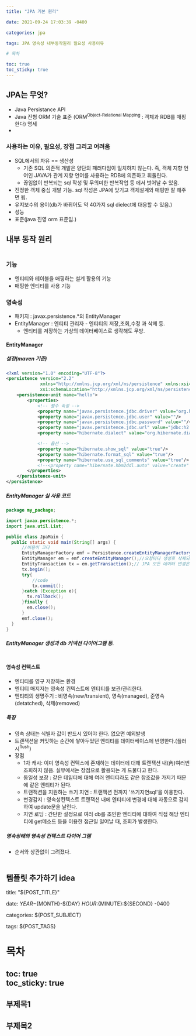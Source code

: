 ```yaml
---
title: "JPA 기본 원리"

date: 2021-09-24 17:03:39 -0400

categories: jpa

tags: JPA 영속성 내부동작원리 필요성 사용이유

# 목차

toc: true  
toc_sticky: true
---
```


## JPA는 무엇?
- Java Persistance API
- Java 진형 ORM 기술 표준 (ORM<SUP>Object-Relational Mapping</SUP> : 객체과 RDB를 매핑한다) 명세
- 
### 사용하는 이유, 필요성, 장점 그리고 어려움
- SQL에서의 자유 == 생산성
  - 기존 SQL 의존적 개발은 양단의 패러다임이 일치하지 않는다. 즉, 객체 지향 언어인 JAVA가 관계 지향 언어를 사용하는 RDB에 의존하고 휘둘린다.
  - 끊임없이 반복되는 sql 작성 및 무의미한 반복작업 등 에서 벗어날 수 있음.
- 진정한 객체 중심 개발 가능. sql 작성은 JPA에 맞기고 객체설계와 매핑만 잘 해주면 됨.
- 유지보수의 용이(db가 바뀌어도 약 40가지 sql dielect에 대응할 수 있음.)
- 성능
- 표준(java 진영 orm 표준임.)

## 내부 동작 원리
<div class="mxgraph" style="max-width:100%;border:1px solid transparent;" data-mxgraph="{&quot;highlight&quot;:&quot;#0000ff&quot;,&quot;nav&quot;:true,&quot;resize&quot;:true,&quot;toolbar&quot;:&quot;zoom layers lightbox&quot;,&quot;edit&quot;:&quot;_blank&quot;,&quot;xml&quot;:&quot;&lt;mxfile host=\&quot;drawio-plugin\&quot; modified=\&quot;2021-09-27T04:52:44.680Z\&quot; agent=\&quot;5.0 (Windows NT 6.2; Win64; x64) AppleWebKit/537.36 (KHTML, like Gecko) Chrome/89.0.4389.114 Safari/537.36\&quot; etag=\&quot;i_K_9OkC2Oy--hbsxdxp\&quot; version=\&quot;14.7.4\&quot; type=\&quot;embed\&quot;&gt;&lt;diagram id=\&quot;23iRSUPoRavnBvh4doch\&quot; name=\&quot;Page-1\&quot;&gt;&lt;mxGraphModel dx=\&quot;719\&quot; dy=\&quot;529\&quot; grid=\&quot;1\&quot; gridSize=\&quot;10\&quot; guides=\&quot;1\&quot; tooltips=\&quot;1\&quot; connect=\&quot;1\&quot; arrows=\&quot;1\&quot; fold=\&quot;1\&quot; page=\&quot;1\&quot; pageScale=\&quot;1\&quot; pageWidth=\&quot;827\&quot; pageHeight=\&quot;1169\&quot; math=\&quot;0\&quot; shadow=\&quot;0\&quot;&gt;&lt;root&gt;&lt;mxCell id=\&quot;0\&quot;/&gt;&lt;mxCell id=\&quot;1\&quot; parent=\&quot;0\&quot;/&gt;&lt;mxCell id=\&quot;11\&quot; value=\&quot;&amp;lt;blockquote style=&amp;quot;margin: 0 0 0 40px ; border: none ; padding: 0px&amp;quot;&amp;gt;&amp;lt;/blockquote&amp;gt;&amp;lt;span&amp;gt;&amp;amp;nbsp; &amp;amp;nbsp; - sql 생성&amp;lt;/span&amp;gt;&amp;lt;br&amp;gt;&amp;lt;blockquote style=&amp;quot;margin: 0 0 0 40px ; border: none ; padding: 0px&amp;quot;&amp;gt;&amp;lt;/blockquote&amp;gt;&amp;lt;span&amp;gt;&amp;amp;nbsp; &amp;amp;nbsp; - jdbc api 이용&amp;lt;/span&amp;gt;&amp;lt;br&amp;gt;&amp;lt;blockquote style=&amp;quot;margin: 0 0 0 40px ; border: none ; padding: 0px&amp;quot;&amp;gt;&amp;lt;/blockquote&amp;gt;&amp;lt;span&amp;gt;&amp;amp;nbsp; &amp;amp;nbsp; - Result Set 매핑&amp;lt;/span&amp;gt;&amp;lt;br&amp;gt;&amp;amp;nbsp; &amp;amp;nbsp; - 패러다임 불일치 해결\&quot; style=\&quot;rounded=0;whiteSpace=wrap;html=1;align=left;dashed=1;strokeColor=#2D7600;fontColor=#ffffff;fillColor=#435233;\&quot; parent=\&quot;1\&quot; vertex=\&quot;1\&quot;&gt;&lt;mxGeometry x=\&quot;510\&quot; y=\&quot;120\&quot; width=\&quot;150\&quot; height=\&quot;100\&quot; as=\&quot;geometry\&quot;/&gt;&lt;/mxCell&gt;&lt;mxCell id=\&quot;2\&quot; value=\&quot;DB\&quot; style=\&quot;shape=cylinder3;whiteSpace=wrap;html=1;boundedLbl=1;backgroundOutline=1;size=15;\&quot; parent=\&quot;1\&quot; vertex=\&quot;1\&quot;&gt;&lt;mxGeometry x=\&quot;640\&quot; y=\&quot;236.67\&quot; width=\&quot;80\&quot; height=\&quot;106.67\&quot; as=\&quot;geometry\&quot;/&gt;&lt;/mxCell&gt;&lt;mxCell id=\&quot;3\&quot; value=\&quot;&amp;amp;nbsp; &amp;amp;nbsp; JAVA Aplication\&quot; style=\&quot;rounded=1;whiteSpace=wrap;html=1;align=left;\&quot; parent=\&quot;1\&quot; vertex=\&quot;1\&quot;&gt;&lt;mxGeometry x=\&quot;170\&quot; y=\&quot;180\&quot; width=\&quot;330\&quot; height=\&quot;220\&quot; as=\&quot;geometry\&quot;/&gt;&lt;/mxCell&gt;&lt;mxCell id=\&quot;6\&quot; value=\&quot;&amp;amp;nbsp; &amp;amp;nbsp; JPA\&quot; style=\&quot;rounded=0;whiteSpace=wrap;html=1;align=left;\&quot; parent=\&quot;1\&quot; vertex=\&quot;1\&quot;&gt;&lt;mxGeometry x=\&quot;380\&quot; y=\&quot;210\&quot; width=\&quot;120\&quot; height=\&quot;160\&quot; as=\&quot;geometry\&quot;/&gt;&lt;/mxCell&gt;&lt;mxCell id=\&quot;5\&quot; value=\&quot;JDBC\&quot; style=\&quot;rounded=0;whiteSpace=wrap;html=1;\&quot; parent=\&quot;1\&quot; vertex=\&quot;1\&quot;&gt;&lt;mxGeometry x=\&quot;461\&quot; y=\&quot;240\&quot; width=\&quot;60\&quot; height=\&quot;100\&quot; as=\&quot;geometry\&quot;/&gt;&lt;/mxCell&gt;&lt;mxCell id=\&quot;7\&quot; value=\&quot;\&quot; style=\&quot;endArrow=classic;html=1;exitX=1;exitY=0.5;exitDx=0;exitDy=0;\&quot; parent=\&quot;1\&quot; edge=\&quot;1\&quot;&gt;&lt;mxGeometry width=\&quot;50\&quot; height=\&quot;50\&quot; relative=\&quot;1\&quot; as=\&quot;geometry\&quot;&gt;&lt;mxPoint x=\&quot;521\&quot; y=\&quot;268\&quot; as=\&quot;sourcePoint\&quot;/&gt;&lt;mxPoint x=\&quot;640\&quot; y=\&quot;268\&quot; as=\&quot;targetPoint\&quot;/&gt;&lt;/mxGeometry&gt;&lt;/mxCell&gt;&lt;mxCell id=\&quot;9\&quot; value=\&quot;SQL\&quot; style=\&quot;edgeLabel;html=1;align=center;verticalAlign=middle;resizable=0;points=[];\&quot; parent=\&quot;7\&quot; vertex=\&quot;1\&quot; connectable=\&quot;0\&quot;&gt;&lt;mxGeometry x=\&quot;-0.1092\&quot; y=\&quot;1\&quot; relative=\&quot;1\&quot; as=\&quot;geometry\&quot;&gt;&lt;mxPoint as=\&quot;offset\&quot;/&gt;&lt;/mxGeometry&gt;&lt;/mxCell&gt;&lt;mxCell id=\&quot;8\&quot; value=\&quot;\&quot; style=\&quot;endArrow=classic;html=1;entryX=1.033;entryY=0.8;entryDx=0;entryDy=0;entryPerimeter=0;exitX=-0.004;exitY=0.784;exitDx=0;exitDy=0;exitPerimeter=0;\&quot; parent=\&quot;1\&quot; source=\&quot;2\&quot; target=\&quot;5\&quot; edge=\&quot;1\&quot;&gt;&lt;mxGeometry width=\&quot;50\&quot; height=\&quot;50\&quot; relative=\&quot;1\&quot; as=\&quot;geometry\&quot;&gt;&lt;mxPoint x=\&quot;540\&quot; y=\&quot;320\&quot; as=\&quot;sourcePoint\&quot;/&gt;&lt;mxPoint x=\&quot;590\&quot; y=\&quot;270\&quot; as=\&quot;targetPoint\&quot;/&gt;&lt;/mxGeometry&gt;&lt;/mxCell&gt;&lt;mxCell id=\&quot;10\&quot; value=\&quot;Result\&quot; style=\&quot;edgeLabel;html=1;align=center;verticalAlign=middle;resizable=0;points=[];\&quot; parent=\&quot;8\&quot; vertex=\&quot;1\&quot; connectable=\&quot;0\&quot;&gt;&lt;mxGeometry x=\&quot;0.0856\&quot; relative=\&quot;1\&quot; as=\&quot;geometry\&quot;&gt;&lt;mxPoint as=\&quot;offset\&quot;/&gt;&lt;/mxGeometry&gt;&lt;/mxCell&gt;&lt;/root&gt;&lt;/mxGraphModel&gt;&lt;/diagram&gt;&lt;/mxfile&gt;&quot;}"></div>
<script type="text/javascript" src="https://viewer.diagrams.net/js/viewer-static.min.js"></script>

### 기능
- 엔티티와 테이블을 매핑하는 설계 활용의 기능
- 매핑한 엔티티를 사용 기능
### 영속성
- 패키지 : javax.persistence.*의 EntityManager
- EntityManager : 엔티티 관리자 - 엔티티의 저장,조회,수정 과 삭제 등.
  - 엔티티를 저장하는 가상의 데이터베이스로 생각해도 무방.

#### EntityManager

##### 설정(maven 기준)

```xml
<?xml version="1.0" encoding="UTF-8"?>
<persistence version="2.2"
             xmlns="http://xmlns.jcp.org/xml/ns/persistence" xmlns:xsi="http://www.w3.org/2001/XMLSchema-instance"
             xsi:schemaLocation="http://xmlns.jcp.org/xml/ns/persistence http://xmlns.jcp.org/xml/ns/persistence/persistence_2_2.xsd">
    <persistence-unit name="hello">
        <properties>
            <!-- 필수 속성 -->
            <property name="javax.persistence.jdbc.driver" value="org.h2.Driver"/>
            <property name="javax.persistence.jdbc.user" value=""/>
            <property name="javax.persistence.jdbc.password" value=""/>
            <property name="javax.persistence.jdbc.url" value="jdbc:h2:tcp://localhost:9092/~/data/test"/>
            <property name="hibernate.dialect" value="org.hibernate.dialect.H2Dialect"/>

            <!-- 옵션 -->
            <property name="hibernate.show_sql" value="true"/>
            <property name="hibernate.format_sql" value="true"/>
            <property name="hibernate.use_sql_comments" value="true"/>
            <!--<property name="hibernate.hbm2ddl.auto" value="create" />-->
        </properties>
    </persistence-unit>
</persistence>
```

##### EntityManager 실 사용 코드

```java
package my_package;

import javax.persistence.*;
import java.util.List;

public class JpaMain {
  public static void main(String[] args) {
      //비용이 크다
      EntityManagerFactory emf = Persistence.createEntityManagerFactory("hello");// db당 하나만 생성
      EntityManager em = emf.createEntityManager();//요청마다 생성후 삭제되어야 함. 쓰레드간의 공유는 안돼.
      EntityTransaction tx = em.getTransaction();// JPA 모든 데이터 변경은 트랜잭션 안에서 발생되어야 함.
      tx.begin();
      try{
          //code 
          tx.commit();
      }catch (Exception e){
        tx.rollback();
      }finally {
        em.close();
      }
      emf.close();
  }
}
```
##### EntityManager 생성과 db 커넥션 다이어그램 등.

<div class="mxgraph" style="max-width:100%;border:1px solid transparent;" data-mxgraph="{&quot;highlight&quot;:&quot;#0000ff&quot;,&quot;nav&quot;:true,&quot;resize&quot;:true,&quot;toolbar&quot;:&quot;zoom layers lightbox&quot;,&quot;edit&quot;:&quot;_blank&quot;,&quot;xml&quot;:&quot;&lt;mxfile host=\&quot;drawio-plugin\&quot; modified=\&quot;2021-09-27T05:17:02.009Z\&quot; agent=\&quot;5.0 (Windows NT 6.2; Win64; x64) AppleWebKit/537.36 (KHTML, like Gecko) Chrome/89.0.4389.114 Safari/537.36\&quot; etag=\&quot;udehLVCXlNeQ3FmLHW8Y\&quot; version=\&quot;14.7.4\&quot; type=\&quot;embed\&quot;&gt;&lt;diagram id=\&quot;23iRSUPoRavnBvh4doch\&quot; name=\&quot;Page-1\&quot;&gt;&lt;mxGraphModel dx=\&quot;719\&quot; dy=\&quot;279\&quot; grid=\&quot;1\&quot; gridSize=\&quot;10\&quot; guides=\&quot;1\&quot; tooltips=\&quot;1\&quot; connect=\&quot;1\&quot; arrows=\&quot;1\&quot; fold=\&quot;1\&quot; page=\&quot;1\&quot; pageScale=\&quot;1\&quot; pageWidth=\&quot;827\&quot; pageHeight=\&quot;1169\&quot; math=\&quot;0\&quot; shadow=\&quot;0\&quot;&gt;&lt;root&gt;&lt;mxCell id=\&quot;0\&quot;/&gt;&lt;mxCell id=\&quot;1\&quot; parent=\&quot;0\&quot;/&gt;&lt;mxCell id=\&quot;3\&quot; value=\&quot;&amp;amp;nbsp; &amp;amp;nbsp; JAVA Aplication\&quot; style=\&quot;rounded=1;whiteSpace=wrap;html=1;align=left;\&quot; parent=\&quot;1\&quot; vertex=\&quot;1\&quot;&gt;&lt;mxGeometry x=\&quot;170\&quot; y=\&quot;180\&quot; width=\&quot;330\&quot; height=\&quot;220\&quot; as=\&quot;geometry\&quot;/&gt;&lt;/mxCell&gt;&lt;mxCell id=\&quot;11\&quot; value=\&quot;&amp;lt;br&amp;gt;&amp;lt;br&amp;gt;&amp;lt;br&amp;gt;&amp;lt;br&amp;gt;&amp;lt;br&amp;gt;&amp;lt;br&amp;gt;&amp;lt;br&amp;gt;&amp;lt;font style=&amp;quot;font-size: 10px&amp;quot;&amp;gt;커넥션풀&amp;lt;/font&amp;gt;\&quot; style=\&quot;ellipse;whiteSpace=wrap;html=1;\&quot; parent=\&quot;1\&quot; vertex=\&quot;1\&quot;&gt;&lt;mxGeometry x=\&quot;385\&quot; y=\&quot;250\&quot; width=\&quot;100\&quot; height=\&quot;120\&quot; as=\&quot;geometry\&quot;/&gt;&lt;/mxCell&gt;&lt;mxCell id=\&quot;2\&quot; value=\&quot;DB\&quot; style=\&quot;shape=cylinder3;whiteSpace=wrap;html=1;boundedLbl=1;backgroundOutline=1;size=15;\&quot; parent=\&quot;1\&quot; vertex=\&quot;1\&quot;&gt;&lt;mxGeometry x=\&quot;603\&quot; y=\&quot;256.665\&quot; width=\&quot;80\&quot; height=\&quot;106.67\&quot; as=\&quot;geometry\&quot;/&gt;&lt;/mxCell&gt;&lt;mxCell id=\&quot;23\&quot; style=\&quot;edgeStyle=orthogonalEdgeStyle;rounded=0;orthogonalLoop=1;jettySize=auto;html=1;exitX=0;exitY=1;exitDx=0;exitDy=0;dashed=1;endArrow=classic;endFill=1;entryX=1;entryY=0.5;entryDx=0;entryDy=0;\&quot; parent=\&quot;1\&quot; source=\&quot;4\&quot; target=\&quot;5\&quot; edge=\&quot;1\&quot;&gt;&lt;mxGeometry relative=\&quot;1\&quot; as=\&quot;geometry\&quot;&gt;&lt;Array as=\&quot;points\&quot;&gt;&lt;mxPoint x=\&quot;338\&quot; y=\&quot;260\&quot;/&gt;&lt;/Array&gt;&lt;/mxGeometry&gt;&lt;/mxCell&gt;&lt;mxCell id=\&quot;24\&quot; style=\&quot;edgeStyle=orthogonalEdgeStyle;rounded=0;orthogonalLoop=1;jettySize=auto;html=1;exitX=0.5;exitY=1;exitDx=0;exitDy=0;entryX=1;entryY=0;entryDx=0;entryDy=0;dashed=1;endArrow=classic;endFill=1;\&quot; parent=\&quot;1\&quot; source=\&quot;4\&quot; target=\&quot;6\&quot; edge=\&quot;1\&quot;&gt;&lt;mxGeometry relative=\&quot;1\&quot; as=\&quot;geometry\&quot;/&gt;&lt;/mxCell&gt;&lt;mxCell id=\&quot;4\&quot; value=\&quot;EntityManagerFactory\&quot; style=\&quot;ellipse;whiteSpace=wrap;html=1;\&quot; parent=\&quot;1\&quot; vertex=\&quot;1\&quot;&gt;&lt;mxGeometry x=\&quot;320\&quot; y=\&quot;200\&quot; width=\&quot;120\&quot; height=\&quot;40\&quot; as=\&quot;geometry\&quot;/&gt;&lt;/mxCell&gt;&lt;mxCell id=\&quot;5\&quot; value=\&quot;EntityManager1\&quot; style=\&quot;ellipse;whiteSpace=wrap;html=1;\&quot; parent=\&quot;1\&quot; vertex=\&quot;1\&quot;&gt;&lt;mxGeometry x=\&quot;220\&quot; y=\&quot;240\&quot; width=\&quot;90\&quot; height=\&quot;40\&quot; as=\&quot;geometry\&quot;/&gt;&lt;/mxCell&gt;&lt;mxCell id=\&quot;21\&quot; style=\&quot;edgeStyle=orthogonalEdgeStyle;rounded=0;orthogonalLoop=1;jettySize=auto;html=1;exitX=1;exitY=0.5;exitDx=0;exitDy=0;entryX=0;entryY=0.5;entryDx=0;entryDy=0;endArrow=classic;endFill=1;dashed=1;\&quot; parent=\&quot;1\&quot; source=\&quot;6\&quot; target=\&quot;10\&quot; edge=\&quot;1\&quot;&gt;&lt;mxGeometry relative=\&quot;1\&quot; as=\&quot;geometry\&quot;/&gt;&lt;/mxCell&gt;&lt;mxCell id=\&quot;6\&quot; value=\&quot;EntityManager2\&quot; style=\&quot;ellipse;whiteSpace=wrap;html=1;\&quot; parent=\&quot;1\&quot; vertex=\&quot;1\&quot;&gt;&lt;mxGeometry x=\&quot;220\&quot; y=\&quot;320\&quot; width=\&quot;90\&quot; height=\&quot;40\&quot; as=\&quot;geometry\&quot;/&gt;&lt;/mxCell&gt;&lt;mxCell id=\&quot;25\&quot; style=\&quot;edgeStyle=orthogonalEdgeStyle;orthogonalLoop=1;jettySize=auto;html=1;exitX=1;exitY=0.5;exitDx=0;exitDy=0;endArrow=none;endFill=0;curved=1;entryX=0;entryY=0.5;entryDx=0;entryDy=0;entryPerimeter=0;\&quot; parent=\&quot;1\&quot; source=\&quot;8\&quot; target=\&quot;2\&quot; edge=\&quot;1\&quot;&gt;&lt;mxGeometry relative=\&quot;1\&quot; as=\&quot;geometry\&quot;&gt;&lt;mxPoint x=\&quot;603\&quot; y=\&quot;290\&quot; as=\&quot;targetPoint\&quot;/&gt;&lt;/mxGeometry&gt;&lt;/mxCell&gt;&lt;mxCell id=\&quot;8\&quot; value=\&quot;conn\&quot; style=\&quot;ellipse;whiteSpace=wrap;html=1;\&quot; parent=\&quot;1\&quot; vertex=\&quot;1\&quot;&gt;&lt;mxGeometry x=\&quot;400\&quot; y=\&quot;270\&quot; width=\&quot;70\&quot; height=\&quot;20\&quot; as=\&quot;geometry\&quot;/&gt;&lt;/mxCell&gt;&lt;mxCell id=\&quot;28\&quot; style=\&quot;edgeStyle=orthogonalEdgeStyle;rounded=0;orthogonalLoop=1;jettySize=auto;html=1;exitX=1;exitY=0.5;exitDx=0;exitDy=0;endArrow=none;endFill=0;\&quot; parent=\&quot;1\&quot; source=\&quot;9\&quot; edge=\&quot;1\&quot;&gt;&lt;mxGeometry relative=\&quot;1\&quot; as=\&quot;geometry\&quot;&gt;&lt;mxPoint x=\&quot;604\&quot; y=\&quot;310\&quot; as=\&quot;targetPoint\&quot;/&gt;&lt;/mxGeometry&gt;&lt;/mxCell&gt;&lt;mxCell id=\&quot;9\&quot; value=\&quot;conn\&quot; style=\&quot;ellipse;whiteSpace=wrap;html=1;\&quot; parent=\&quot;1\&quot; vertex=\&quot;1\&quot;&gt;&lt;mxGeometry x=\&quot;400\&quot; y=\&quot;300\&quot; width=\&quot;70\&quot; height=\&quot;20\&quot; as=\&quot;geometry\&quot;/&gt;&lt;/mxCell&gt;&lt;mxCell id=\&quot;27\&quot; style=\&quot;edgeStyle=orthogonalEdgeStyle;orthogonalLoop=1;jettySize=auto;html=1;exitX=1;exitY=0.5;exitDx=0;exitDy=0;entryX=0;entryY=0.5;entryDx=0;entryDy=0;entryPerimeter=0;endArrow=none;endFill=0;curved=1;\&quot; parent=\&quot;1\&quot; source=\&quot;10\&quot; target=\&quot;2\&quot; edge=\&quot;1\&quot;&gt;&lt;mxGeometry relative=\&quot;1\&quot; as=\&quot;geometry\&quot;/&gt;&lt;/mxCell&gt;&lt;mxCell id=\&quot;10\&quot; value=\&quot;conn\&quot; style=\&quot;ellipse;whiteSpace=wrap;html=1;\&quot; parent=\&quot;1\&quot; vertex=\&quot;1\&quot;&gt;&lt;mxGeometry x=\&quot;400\&quot; y=\&quot;330\&quot; width=\&quot;70\&quot; height=\&quot;20\&quot; as=\&quot;geometry\&quot;/&gt;&lt;/mxCell&gt;&lt;mxCell id=\&quot;12\&quot; value=\&quot;req1\&quot; style=\&quot;shape=umlActor;verticalLabelPosition=bottom;verticalAlign=top;html=1;outlineConnect=0;\&quot; parent=\&quot;1\&quot; vertex=\&quot;1\&quot;&gt;&lt;mxGeometry x=\&quot;104\&quot; y=\&quot;250\&quot; width=\&quot;10\&quot; height=\&quot;20\&quot; as=\&quot;geometry\&quot;/&gt;&lt;/mxCell&gt;&lt;mxCell id=\&quot;16\&quot; value=\&quot;req2\&quot; style=\&quot;shape=umlActor;verticalLabelPosition=bottom;verticalAlign=top;html=1;outlineConnect=0;\&quot; parent=\&quot;1\&quot; vertex=\&quot;1\&quot;&gt;&lt;mxGeometry x=\&quot;105\&quot; y=\&quot;330\&quot; width=\&quot;10\&quot; height=\&quot;20\&quot; as=\&quot;geometry\&quot;/&gt;&lt;/mxCell&gt;&lt;mxCell id=\&quot;30\&quot; value=\&quot;\&quot; style=\&quot;edgeStyle=orthogonalEdgeStyle;rounded=0;orthogonalLoop=1;jettySize=auto;html=1;endArrow=none;endFill=0;\&quot; parent=\&quot;1\&quot; edge=\&quot;1\&quot;&gt;&lt;mxGeometry relative=\&quot;1\&quot; as=\&quot;geometry\&quot;&gt;&lt;mxPoint x=\&quot;119\&quot; y=\&quot;339.93\&quot; as=\&quot;sourcePoint\&quot;/&gt;&lt;mxPoint x=\&quot;220\&quot; y=\&quot;340\&quot; as=\&quot;targetPoint\&quot;/&gt;&lt;Array as=\&quot;points\&quot;&gt;&lt;mxPoint x=\&quot;114\&quot; y=\&quot;339.93\&quot;/&gt;&lt;mxPoint x=\&quot;114\&quot; y=\&quot;339.93\&quot;/&gt;&lt;/Array&gt;&lt;/mxGeometry&gt;&lt;/mxCell&gt;&lt;mxCell id=\&quot;17\&quot; value=\&quot;\&quot; style=\&quot;edgeStyle=orthogonalEdgeStyle;rounded=0;orthogonalLoop=1;jettySize=auto;html=1;entryX=0;entryY=0.5;entryDx=0;entryDy=0;endArrow=none;endFill=0;\&quot; parent=\&quot;1\&quot; source=\&quot;12\&quot; target=\&quot;5\&quot; edge=\&quot;1\&quot;&gt;&lt;mxGeometry relative=\&quot;1\&quot; as=\&quot;geometry\&quot;&gt;&lt;Array as=\&quot;points\&quot;&gt;&lt;mxPoint x=\&quot;109\&quot; y=\&quot;260\&quot;/&gt;&lt;mxPoint x=\&quot;109\&quot; y=\&quot;260\&quot;/&gt;&lt;/Array&gt;&lt;/mxGeometry&gt;&lt;/mxCell&gt;&lt;/root&gt;&lt;/mxGraphModel&gt;&lt;/diagram&gt;&lt;/mxfile&gt;&quot;}"></div>
<script type="text/javascript" src="https://viewer.diagrams.net/js/viewer-static.min.js"></script>

#### 영속성 컨텍스트
- 엔티티를 영구 저장하는 환경
- 엔티티 매지저는 영속성 컨텍스트에 엔티티를 보관/관리한다.
- 엔티티의 생명주기 : 비영속(new/transient), 영속(managed), 준영속(detatched), 삭제(removed)
##### 특징
- 영속 상태는 식별자 값이 반드시 있어야 한다. 없으면 예외발생
- 트랜잭션을 커밋하는 순간에 쌓아두었던 엔티티를 데이터베이스에 반영한다.(플러시<sup>flush</sup>)
- 장점
  - 1차 캐시: 이미 영속성 컨텍스에 존재하는 데이터에 대해 트랜잭션 내(內)여러번 조회하지 않음. 실무에서는 장점으로 활용되는 게 드물다고 한다.
  - 동일성 보장 : 같은 데잍터에 대해 여러 엔티티라도 같은 참조값을 가지기 때문에 같은 엔티티가 된다.
  - 트랜잭션을 지원하는 쓰기 지연 : 트랜잭션 전까지 '쓰기지연sql'을 이용한다.
  - 변경감지 : 영속성컨텍스트 트랜잭션 내에 엔티티에 변경에 대해 자동으로 감지하여 update문을 날린다.
  - 지연 로딩 : 간단한 설정으로 여러 db를 조인한 엔티티에 대하여 직접 해당 엔티티에 get메소드 등을 이용한 접근일 일어날 때, 조회가 발생한다.

##### 영속상태의 영속성 컨텍스트 다이어 그램
- 순서와 상관없이 그려졌다.
<div class="mxgraph" style="max-width:100%;border:1px solid transparent;" data-mxgraph="{&quot;highlight&quot;:&quot;#0000ff&quot;,&quot;nav&quot;:true,&quot;resize&quot;:true,&quot;toolbar&quot;:&quot;zoom layers lightbox&quot;,&quot;edit&quot;:&quot;_blank&quot;,&quot;xml&quot;:&quot;&lt;mxfile host=\&quot;drawio-plugin\&quot; modified=\&quot;2021-09-27T06:14:31.592Z\&quot; agent=\&quot;5.0 (Windows NT 6.2; Win64; x64) AppleWebKit/537.36 (KHTML, like Gecko) Chrome/89.0.4389.114 Safari/537.36\&quot; etag=\&quot;N8K88q0t7lUbeVeJT1TV\&quot; version=\&quot;14.7.4\&quot; type=\&quot;embed\&quot;&gt;&lt;diagram id=\&quot;23iRSUPoRavnBvh4doch\&quot; name=\&quot;Page-1\&quot;&gt;&lt;mxGraphModel dx=\&quot;1198\&quot; dy=\&quot;820\&quot; grid=\&quot;1\&quot; gridSize=\&quot;10\&quot; guides=\&quot;1\&quot; tooltips=\&quot;1\&quot; connect=\&quot;1\&quot; arrows=\&quot;1\&quot; fold=\&quot;1\&quot; page=\&quot;1\&quot; pageScale=\&quot;1\&quot; pageWidth=\&quot;827\&quot; pageHeight=\&quot;1169\&quot; math=\&quot;0\&quot; shadow=\&quot;0\&quot;&gt;&lt;root&gt;&lt;mxCell id=\&quot;0\&quot;/&gt;&lt;mxCell id=\&quot;1\&quot; parent=\&quot;0\&quot;/&gt;&lt;mxCell id=\&quot;85\&quot; style=\&quot;edgeStyle=orthogonalEdgeStyle;rounded=0;orthogonalLoop=1;jettySize=auto;html=1;endArrow=none;endFill=0;\&quot; edge=\&quot;1\&quot; parent=\&quot;1\&quot; source=\&quot;75\&quot;&gt;&lt;mxGeometry relative=\&quot;1\&quot; as=\&quot;geometry\&quot;&gt;&lt;mxPoint x=\&quot;699\&quot; y=\&quot;500\&quot; as=\&quot;targetPoint\&quot;/&gt;&lt;/mxGeometry&gt;&lt;/mxCell&gt;&lt;mxCell id=\&quot;75\&quot; value=\&quot;\&quot; style=\&quot;rounded=1;whiteSpace=wrap;html=1;align=left;dashed=1;\&quot; vertex=\&quot;1\&quot; parent=\&quot;1\&quot;&gt;&lt;mxGeometry x=\&quot;656\&quot; y=\&quot;366.66\&quot; width=\&quot;86\&quot; height=\&quot;103.34\&quot; as=\&quot;geometry\&quot;/&gt;&lt;/mxCell&gt;&lt;mxCell id=\&quot;3\&quot; value=\&quot;\&quot; style=\&quot;rounded=1;whiteSpace=wrap;html=1;align=left;\&quot; parent=\&quot;1\&quot; vertex=\&quot;1\&quot;&gt;&lt;mxGeometry x=\&quot;144\&quot; y=\&quot;180\&quot; width=\&quot;500\&quot; height=\&quot;490\&quot; as=\&quot;geometry\&quot;/&gt;&lt;/mxCell&gt;&lt;mxCell id=\&quot;2\&quot; value=\&quot;DB\&quot; style=\&quot;shape=cylinder3;whiteSpace=wrap;html=1;boundedLbl=1;backgroundOutline=1;size=15;\&quot; parent=\&quot;1\&quot; vertex=\&quot;1\&quot;&gt;&lt;mxGeometry x=\&quot;747\&quot; y=\&quot;426.665\&quot; width=\&quot;80\&quot; height=\&quot;106.67\&quot; as=\&quot;geometry\&quot;/&gt;&lt;/mxCell&gt;&lt;mxCell id=\&quot;32\&quot; value=\&quot;영속 컨텍스트(entityManager)\&quot; style=\&quot;text;html=1;strokeColor=none;fillColor=none;align=center;verticalAlign=middle;whiteSpace=wrap;rounded=0;\&quot; vertex=\&quot;1\&quot; parent=\&quot;1\&quot;&gt;&lt;mxGeometry x=\&quot;324\&quot; y=\&quot;190\&quot; width=\&quot;140\&quot; height=\&quot;20\&quot; as=\&quot;geometry\&quot;/&gt;&lt;/mxCell&gt;&lt;mxCell id=\&quot;63\&quot; style=\&quot;edgeStyle=orthogonalEdgeStyle;orthogonalLoop=1;jettySize=auto;html=1;exitX=1;exitY=0.5;exitDx=0;exitDy=0;exitPerimeter=0;curved=1;entryX=0.5;entryY=0;entryDx=0;entryDy=0;\&quot; edge=\&quot;1\&quot; parent=\&quot;1\&quot; source=\&quot;33\&quot; target=\&quot;75\&quot;&gt;&lt;mxGeometry relative=\&quot;1\&quot; as=\&quot;geometry\&quot;&gt;&lt;mxPoint x=\&quot;700\&quot; y=\&quot;370\&quot; as=\&quot;targetPoint\&quot;/&gt;&lt;/mxGeometry&gt;&lt;/mxCell&gt;&lt;mxCell id=\&quot;64\&quot; value=\&quot;Flush\&quot; style=\&quot;edgeLabel;html=1;align=center;verticalAlign=middle;resizable=0;points=[];\&quot; vertex=\&quot;1\&quot; connectable=\&quot;0\&quot; parent=\&quot;63\&quot;&gt;&lt;mxGeometry x=\&quot;-0.1578\&quot; y=\&quot;-17\&quot; relative=\&quot;1\&quot; as=\&quot;geometry\&quot;&gt;&lt;mxPoint x=\&quot;48\&quot; y=\&quot;161\&quot; as=\&quot;offset\&quot;/&gt;&lt;/mxGeometry&gt;&lt;/mxCell&gt;&lt;mxCell id=\&quot;33\&quot; value=\&quot;쓰기 지연 SQL 저장소\&quot; style=\&quot;shape=cylinder3;whiteSpace=wrap;html=1;boundedLbl=1;backgroundOutline=1;size=15;\&quot; vertex=\&quot;1\&quot; parent=\&quot;1\&quot;&gt;&lt;mxGeometry x=\&quot;394\&quot; y=\&quot;256.67\&quot; width=\&quot;180\&quot; height=\&quot;106.67\&quot; as=\&quot;geometry\&quot;/&gt;&lt;/mxCell&gt;&lt;mxCell id=\&quot;34\&quot; value=\&quot;INSET SQL\&quot; style=\&quot;strokeWidth=2;html=1;shape=mxgraph.flowchart.terminator;whiteSpace=wrap;\&quot; vertex=\&quot;1\&quot; parent=\&quot;1\&quot;&gt;&lt;mxGeometry x=\&quot;414\&quot; y=\&quot;340\&quot; width=\&quot;80\&quot; height=\&quot;30\&quot; as=\&quot;geometry\&quot;/&gt;&lt;/mxCell&gt;&lt;mxCell id=\&quot;35\&quot; value=\&quot;UPDATE SQL\&quot; style=\&quot;strokeWidth=2;html=1;shape=mxgraph.flowchart.terminator;whiteSpace=wrap;\&quot; vertex=\&quot;1\&quot; parent=\&quot;1\&quot;&gt;&lt;mxGeometry x=\&quot;444\&quot; y=\&quot;350\&quot; width=\&quot;80\&quot; height=\&quot;30\&quot; as=\&quot;geometry\&quot;/&gt;&lt;/mxCell&gt;&lt;mxCell id=\&quot;36\&quot; value=\&quot;INSERT SQL\&quot; style=\&quot;strokeWidth=2;html=1;shape=mxgraph.flowchart.terminator;whiteSpace=wrap;\&quot; vertex=\&quot;1\&quot; parent=\&quot;1\&quot;&gt;&lt;mxGeometry x=\&quot;477\&quot; y=\&quot;363.33\&quot; width=\&quot;81\&quot; height=\&quot;30\&quot; as=\&quot;geometry\&quot;/&gt;&lt;/mxCell&gt;&lt;mxCell id=\&quot;54\&quot; value=\&quot;\&quot; style=\&quot;group\&quot; vertex=\&quot;1\&quot; connectable=\&quot;0\&quot; parent=\&quot;1\&quot;&gt;&lt;mxGeometry x=\&quot;314\&quot; y=\&quot;400\&quot; width=\&quot;261\&quot; height=\&quot;208\&quot; as=\&quot;geometry\&quot;/&gt;&lt;/mxCell&gt;&lt;mxCell id=\&quot;37\&quot; value=\&quot;\&quot; style=\&quot;shape=table;html=1;whiteSpace=wrap;startSize=0;container=1;collapsible=0;childLayout=tableLayout;\&quot; vertex=\&quot;1\&quot; parent=\&quot;54\&quot;&gt;&lt;mxGeometry x=\&quot;-100\&quot; y=\&quot;88\&quot; width=\&quot;361\&quot; height=\&quot;122\&quot; as=\&quot;geometry\&quot;/&gt;&lt;/mxCell&gt;&lt;mxCell id=\&quot;38\&quot; value=\&quot;\&quot; style=\&quot;shape=partialRectangle;html=1;whiteSpace=wrap;collapsible=0;dropTarget=0;pointerEvents=0;fillColor=none;top=0;left=0;bottom=0;right=0;points=[[0,0.5],[1,0.5]];portConstraint=eastwest;\&quot; vertex=\&quot;1\&quot; parent=\&quot;37\&quot;&gt;&lt;mxGeometry width=\&quot;361\&quot; height=\&quot;40\&quot; as=\&quot;geometry\&quot;/&gt;&lt;/mxCell&gt;&lt;mxCell id=\&quot;39\&quot; value=\&quot;@Id\&quot; style=\&quot;shape=partialRectangle;html=1;whiteSpace=wrap;connectable=0;overflow=hidden;fillColor=none;top=0;left=0;bottom=0;right=0;\&quot; vertex=\&quot;1\&quot; parent=\&quot;38\&quot;&gt;&lt;mxGeometry width=\&quot;120\&quot; height=\&quot;40\&quot; as=\&quot;geometry\&quot;/&gt;&lt;/mxCell&gt;&lt;mxCell id=\&quot;40\&quot; value=\&quot;Entity\&quot; style=\&quot;shape=partialRectangle;html=1;whiteSpace=wrap;connectable=0;overflow=hidden;fillColor=none;top=0;left=0;bottom=0;right=0;\&quot; vertex=\&quot;1\&quot; parent=\&quot;38\&quot;&gt;&lt;mxGeometry x=\&quot;120\&quot; width=\&quot;121\&quot; height=\&quot;40\&quot; as=\&quot;geometry\&quot;/&gt;&lt;/mxCell&gt;&lt;mxCell id=\&quot;41\&quot; value=\&quot;스냅샷\&quot; style=\&quot;shape=partialRectangle;html=1;whiteSpace=wrap;connectable=0;overflow=hidden;fillColor=none;top=0;left=0;bottom=0;right=0;\&quot; vertex=\&quot;1\&quot; parent=\&quot;38\&quot;&gt;&lt;mxGeometry x=\&quot;241\&quot; width=\&quot;120\&quot; height=\&quot;40\&quot; as=\&quot;geometry\&quot;/&gt;&lt;/mxCell&gt;&lt;mxCell id=\&quot;42\&quot; value=\&quot;\&quot; style=\&quot;shape=partialRectangle;html=1;whiteSpace=wrap;collapsible=0;dropTarget=0;pointerEvents=0;fillColor=none;top=0;left=0;bottom=0;right=0;points=[[0,0.5],[1,0.5]];portConstraint=eastwest;\&quot; vertex=\&quot;1\&quot; parent=\&quot;37\&quot;&gt;&lt;mxGeometry y=\&quot;40\&quot; width=\&quot;361\&quot; height=\&quot;40\&quot; as=\&quot;geometry\&quot;/&gt;&lt;/mxCell&gt;&lt;mxCell id=\&quot;43\&quot; value=\&quot;&amp;quot;1L&amp;quot;\&quot; style=\&quot;shape=partialRectangle;html=1;whiteSpace=wrap;connectable=0;overflow=hidden;fillColor=none;top=0;left=0;bottom=0;right=0;\&quot; vertex=\&quot;1\&quot; parent=\&quot;42\&quot;&gt;&lt;mxGeometry width=\&quot;120\&quot; height=\&quot;40\&quot; as=\&quot;geometry\&quot;/&gt;&lt;/mxCell&gt;&lt;mxCell id=\&quot;44\&quot; value=\&quot;\&quot; style=\&quot;shape=partialRectangle;html=1;whiteSpace=wrap;connectable=0;overflow=hidden;fillColor=none;top=0;left=0;bottom=0;right=0;\&quot; vertex=\&quot;1\&quot; parent=\&quot;42\&quot;&gt;&lt;mxGeometry x=\&quot;120\&quot; width=\&quot;121\&quot; height=\&quot;40\&quot; as=\&quot;geometry\&quot;/&gt;&lt;/mxCell&gt;&lt;mxCell id=\&quot;45\&quot; value=\&quot;\&quot; style=\&quot;shape=partialRectangle;html=1;whiteSpace=wrap;connectable=0;overflow=hidden;fillColor=none;top=0;left=0;bottom=0;right=0;\&quot; vertex=\&quot;1\&quot; parent=\&quot;42\&quot;&gt;&lt;mxGeometry x=\&quot;241\&quot; width=\&quot;120\&quot; height=\&quot;40\&quot; as=\&quot;geometry\&quot;/&gt;&lt;/mxCell&gt;&lt;mxCell id=\&quot;46\&quot; value=\&quot;\&quot; style=\&quot;shape=partialRectangle;html=1;whiteSpace=wrap;collapsible=0;dropTarget=0;pointerEvents=0;fillColor=none;top=0;left=0;bottom=0;right=0;points=[[0,0.5],[1,0.5]];portConstraint=eastwest;\&quot; vertex=\&quot;1\&quot; parent=\&quot;37\&quot;&gt;&lt;mxGeometry y=\&quot;80\&quot; width=\&quot;361\&quot; height=\&quot;42\&quot; as=\&quot;geometry\&quot;/&gt;&lt;/mxCell&gt;&lt;mxCell id=\&quot;47\&quot; value=\&quot;&amp;quot;2L&amp;quot;\&quot; style=\&quot;shape=partialRectangle;html=1;whiteSpace=wrap;connectable=0;overflow=hidden;fillColor=none;top=0;left=0;bottom=0;right=0;\&quot; vertex=\&quot;1\&quot; parent=\&quot;46\&quot;&gt;&lt;mxGeometry width=\&quot;120\&quot; height=\&quot;42\&quot; as=\&quot;geometry\&quot;/&gt;&lt;/mxCell&gt;&lt;mxCell id=\&quot;48\&quot; value=\&quot;\&quot; style=\&quot;shape=partialRectangle;html=1;whiteSpace=wrap;connectable=0;overflow=hidden;fillColor=none;top=0;left=0;bottom=0;right=0;\&quot; vertex=\&quot;1\&quot; parent=\&quot;46\&quot;&gt;&lt;mxGeometry x=\&quot;120\&quot; width=\&quot;121\&quot; height=\&quot;42\&quot; as=\&quot;geometry\&quot;/&gt;&lt;/mxCell&gt;&lt;mxCell id=\&quot;49\&quot; value=\&quot;\&quot; style=\&quot;shape=partialRectangle;html=1;whiteSpace=wrap;connectable=0;overflow=hidden;fillColor=none;top=0;left=0;bottom=0;right=0;\&quot; vertex=\&quot;1\&quot; parent=\&quot;46\&quot;&gt;&lt;mxGeometry x=\&quot;241\&quot; width=\&quot;120\&quot; height=\&quot;42\&quot; as=\&quot;geometry\&quot;/&gt;&lt;/mxCell&gt;&lt;mxCell id=\&quot;50\&quot; value=\&quot;&amp;lt;span&amp;gt;memberA&amp;lt;/span&amp;gt;\&quot; style=\&quot;ellipse;whiteSpace=wrap;html=1;\&quot; vertex=\&quot;1\&quot; parent=\&quot;54\&quot;&gt;&lt;mxGeometry x=\&quot;35.5\&quot; y=\&quot;133\&quot; width=\&quot;90\&quot; height=\&quot;30\&quot; as=\&quot;geometry\&quot;/&gt;&lt;/mxCell&gt;&lt;mxCell id=\&quot;52\&quot; value=\&quot;&amp;lt;span&amp;gt;memberA&amp;lt;br&amp;gt;스냅샷&amp;lt;br&amp;gt;&amp;lt;/span&amp;gt;\&quot; style=\&quot;ellipse;whiteSpace=wrap;html=1;\&quot; vertex=\&quot;1\&quot; parent=\&quot;54\&quot;&gt;&lt;mxGeometry x=\&quot;150\&quot; y=\&quot;133\&quot; width=\&quot;101\&quot; height=\&quot;30\&quot; as=\&quot;geometry\&quot;/&gt;&lt;/mxCell&gt;&lt;mxCell id=\&quot;53\&quot; value=\&quot;&amp;lt;span&amp;gt;memberB&amp;lt;br&amp;gt;스냅샷&amp;lt;br&amp;gt;&amp;lt;/span&amp;gt;\&quot; style=\&quot;ellipse;whiteSpace=wrap;html=1;\&quot; vertex=\&quot;1\&quot; parent=\&quot;54\&quot;&gt;&lt;mxGeometry x=\&quot;150\&quot; y=\&quot;173\&quot; width=\&quot;101\&quot; height=\&quot;30\&quot; as=\&quot;geometry\&quot;/&gt;&lt;/mxCell&gt;&lt;mxCell id=\&quot;56\&quot; value=\&quot;&amp;lt;span&amp;gt;memberB&amp;lt;/span&amp;gt;\&quot; style=\&quot;ellipse;whiteSpace=wrap;html=1;\&quot; vertex=\&quot;1\&quot; parent=\&quot;54\&quot;&gt;&lt;mxGeometry x=\&quot;35.5\&quot; y=\&quot;173\&quot; width=\&quot;90\&quot; height=\&quot;30\&quot; as=\&quot;geometry\&quot;/&gt;&lt;/mxCell&gt;&lt;mxCell id=\&quot;69\&quot; style=\&quot;edgeStyle=orthogonalEdgeStyle;curved=1;orthogonalLoop=1;jettySize=auto;html=1;exitX=0.5;exitY=0;exitDx=0;exitDy=0;entryX=0;entryY=0;entryDx=0;entryDy=72.5025;entryPerimeter=0;\&quot; edge=\&quot;1\&quot; parent=\&quot;1\&quot; source=\&quot;57\&quot; target=\&quot;33\&quot;&gt;&lt;mxGeometry relative=\&quot;1\&quot; as=\&quot;geometry\&quot;/&gt;&lt;/mxCell&gt;&lt;mxCell id=\&quot;57\&quot; value=\&quot;1차 캐시\&quot; style=\&quot;rounded=0;whiteSpace=wrap;html=1;\&quot; vertex=\&quot;1\&quot; parent=\&quot;1\&quot;&gt;&lt;mxGeometry x=\&quot;234\&quot; y=\&quot;448\&quot; width=\&quot;140\&quot; height=\&quot;40\&quot; as=\&quot;geometry\&quot;/&gt;&lt;/mxCell&gt;&lt;mxCell id=\&quot;67\&quot; value=\&quot;\&quot; style=\&quot;edgeStyle=orthogonalEdgeStyle;curved=1;orthogonalLoop=1;jettySize=auto;html=1;\&quot; edge=\&quot;1\&quot; parent=\&quot;1\&quot; source=\&quot;59\&quot; target=\&quot;65\&quot;&gt;&lt;mxGeometry relative=\&quot;1\&quot; as=\&quot;geometry\&quot;/&gt;&lt;/mxCell&gt;&lt;mxCell id=\&quot;59\&quot; value=\&quot;req1\&quot; style=\&quot;shape=umlActor;verticalLabelPosition=bottom;verticalAlign=top;html=1;outlineConnect=0;\&quot; vertex=\&quot;1\&quot; parent=\&quot;1\&quot;&gt;&lt;mxGeometry x=\&quot;10\&quot; y=\&quot;420\&quot; width=\&quot;10\&quot; height=\&quot;20\&quot; as=\&quot;geometry\&quot;/&gt;&lt;/mxCell&gt;&lt;mxCell id=\&quot;61\&quot; value=\&quot;- 1차 캐시 저장&amp;lt;br&amp;gt;- 엔티티와 스냅샷 비교\&quot; style=\&quot;text;html=1;strokeColor=none;fillColor=none;align=left;verticalAlign=middle;whiteSpace=wrap;rounded=0;\&quot; vertex=\&quot;1\&quot; parent=\&quot;1\&quot;&gt;&lt;mxGeometry x=\&quot;164\&quot; y=\&quot;420\&quot; width=\&quot;160\&quot; height=\&quot;20\&quot; as=\&quot;geometry\&quot;/&gt;&lt;/mxCell&gt;&lt;mxCell id=\&quot;62\&quot; value=\&quot;insert&amp;amp;nbsp; or update sql 생성\&quot; style=\&quot;text;html=1;strokeColor=none;fillColor=none;align=center;verticalAlign=middle;whiteSpace=wrap;rounded=0;\&quot; vertex=\&quot;1\&quot; parent=\&quot;1\&quot;&gt;&lt;mxGeometry x=\&quot;224\&quot; y=\&quot;330\&quot; width=\&quot;160\&quot; height=\&quot;20\&quot; as=\&quot;geometry\&quot;/&gt;&lt;/mxCell&gt;&lt;mxCell id=\&quot;68\&quot; style=\&quot;edgeStyle=orthogonalEdgeStyle;curved=1;orthogonalLoop=1;jettySize=auto;html=1;\&quot; edge=\&quot;1\&quot; parent=\&quot;1\&quot; source=\&quot;65\&quot; target=\&quot;57\&quot;&gt;&lt;mxGeometry relative=\&quot;1\&quot; as=\&quot;geometry\&quot;/&gt;&lt;/mxCell&gt;&lt;mxCell id=\&quot;65\&quot; value=\&quot;find(), persist(), &amp;lt;font style=&amp;quot;font-size: 12px&amp;quot;&amp;gt;엔티티변경&amp;lt;/font&amp;gt;,flush(), commit()\&quot; style=\&quot;rounded=1;whiteSpace=wrap;html=1;\&quot; vertex=\&quot;1\&quot; parent=\&quot;1\&quot;&gt;&lt;mxGeometry x=\&quot;66\&quot; y=\&quot;375\&quot; width=\&quot;54\&quot; height=\&quot;110\&quot; as=\&quot;geometry\&quot;/&gt;&lt;/mxCell&gt;&lt;mxCell id=\&quot;72\&quot; value=\&quot;INSET SQL\&quot; style=\&quot;strokeWidth=2;html=1;shape=mxgraph.flowchart.terminator;whiteSpace=wrap;\&quot; vertex=\&quot;1\&quot; parent=\&quot;1\&quot;&gt;&lt;mxGeometry x=\&quot;658\&quot; y=\&quot;375\&quot; width=\&quot;80\&quot; height=\&quot;30\&quot; as=\&quot;geometry\&quot;/&gt;&lt;/mxCell&gt;&lt;mxCell id=\&quot;73\&quot; value=\&quot;UPDATE SQL\&quot; style=\&quot;strokeWidth=2;html=1;shape=mxgraph.flowchart.terminator;whiteSpace=wrap;\&quot; vertex=\&quot;1\&quot; parent=\&quot;1\&quot;&gt;&lt;mxGeometry x=\&quot;659\&quot; y=\&quot;405\&quot; width=\&quot;80\&quot; height=\&quot;30\&quot; as=\&quot;geometry\&quot;/&gt;&lt;/mxCell&gt;&lt;mxCell id=\&quot;74\&quot; value=\&quot;INSERT SQL\&quot; style=\&quot;strokeWidth=2;html=1;shape=mxgraph.flowchart.terminator;whiteSpace=wrap;\&quot; vertex=\&quot;1\&quot; parent=\&quot;1\&quot;&gt;&lt;mxGeometry x=\&quot;658\&quot; y=\&quot;435\&quot; width=\&quot;81\&quot; height=\&quot;30\&quot; as=\&quot;geometry\&quot;/&gt;&lt;/mxCell&gt;&lt;mxCell id=\&quot;78\&quot; value=\&quot;\&quot; style=\&quot;endArrow=classic;html=1;rounded=0;entryX=-0.022;entryY=0.679;entryDx=0;entryDy=0;entryPerimeter=0;exitX=0.998;exitY=0.652;exitDx=0;exitDy=0;exitPerimeter=0;\&quot; edge=\&quot;1\&quot; parent=\&quot;1\&quot;&gt;&lt;mxGeometry width=\&quot;50\&quot; height=\&quot;50\&quot; relative=\&quot;1\&quot; as=\&quot;geometry\&quot;&gt;&lt;mxPoint x=\&quot;644\&quot; y=\&quot;499.48\&quot; as=\&quot;sourcePoint\&quot;/&gt;&lt;mxPoint x=\&quot;746.2400000000001\&quot; y=\&quot;499.09393\&quot; as=\&quot;targetPoint\&quot;/&gt;&lt;/mxGeometry&gt;&lt;/mxCell&gt;&lt;mxCell id=\&quot;79\&quot; value=\&quot;\&quot; style=\&quot;endArrow=classic;html=1;exitX=0;exitY=0.876;exitDx=0;exitDy=0;exitPerimeter=0;entryX=1;entryY=0.694;entryDx=0;entryDy=0;entryPerimeter=0;\&quot; edge=\&quot;1\&quot; parent=\&quot;1\&quot; source=\&quot;2\&quot; target=\&quot;3\&quot;&gt;&lt;mxGeometry width=\&quot;50\&quot; height=\&quot;50\&quot; relative=\&quot;1\&quot; as=\&quot;geometry\&quot;&gt;&lt;mxPoint x=\&quot;670\&quot; y=\&quot;520\&quot; as=\&quot;sourcePoint\&quot;/&gt;&lt;mxPoint x=\&quot;720\&quot; y=\&quot;470\&quot; as=\&quot;targetPoint\&quot;/&gt;&lt;/mxGeometry&gt;&lt;/mxCell&gt;&lt;mxCell id=\&quot;80\&quot; value=\&quot;commit\&quot; style=\&quot;text;html=1;align=center;verticalAlign=middle;resizable=0;points=[];autosize=1;strokeColor=none;\&quot; vertex=\&quot;1\&quot; parent=\&quot;1\&quot;&gt;&lt;mxGeometry x=\&quot;673\&quot; y=\&quot;520\&quot; width=\&quot;50\&quot; height=\&quot;20\&quot; as=\&quot;geometry\&quot;/&gt;&lt;/mxCell&gt;&lt;/root&gt;&lt;/mxGraphModel&gt;&lt;/diagram&gt;&lt;/mxfile&gt;&quot;}"></div>
<script type="text/javascript" src="https://viewer.diagrams.net/js/viewer-static.min.js"></script>

템플릿 추가하기 idea
---
title: "${POST_TITLE}"

date: ${YEAR}-${MONTH}-${DAY} ${HOUR}:${MINUTE}:${SECOND}  -0400

categories: ${POST_SUBJECT}

tags: ${POST_TAGS}
# 목차
toc: true  
toc_sticky: true
---

## 부제목1
## 부제목2
